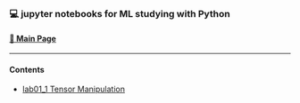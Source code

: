 ### 💻 jupyter notebooks for ML studying with Python
#### **[📕 Main Page](https://leecrossun.github.io/ml-study-python-jupyter-2022/)**
---
####  Contents
+ [lab01_1 Tensor Manipulation](https://leecrossun.github.io/ml-study-python-jupyter-2022/lab01_1_Tensor_Manipulation.html)
